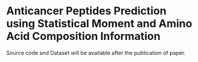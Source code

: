 # Anticancer Peptides Prediction using Statistical Moment and Amino Acid Composition Information

Source code and Dataset will be available after the publication of paper. 
